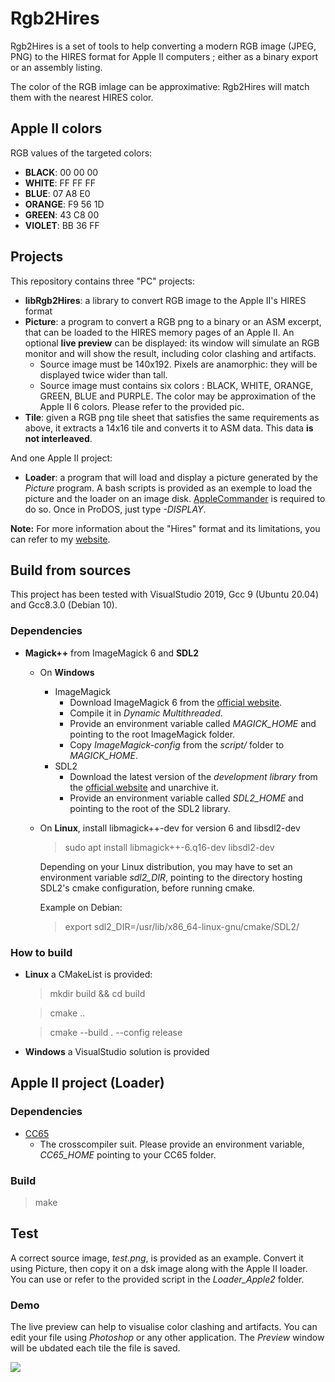 # Rgb2Hires

Rgb2Hires is a set of tools to help converting a modern RGB image (JPEG, PNG) to the HIRES format for Apple II computers ; either as a binary export or an assembly listing.

The color of the RGB imlage can be approximative: Rgb2Hires will match them with the nearest HIRES color.

## Apple II colors

RGB values of the targeted colors:

* **BLACK**:  00 00 00
* **WHITE**:  FF FF FF
* **BLUE**:   07 A8 E0
* **ORANGE**: F9 56 1D
* **GREEN**:  43 C8 00
* **VIOLET**: BB 36 FF

## Projects

This repository contains three "PC" projects:
* **libRgb2Hires**: a library to convert RGB image to the Apple II's HIRES format
* **Picture**: a program to convert a RGB png to a binary or an ASM excerpt, that can be loaded to the HIRES memory pages of an Apple II. An optional **live preview** can be displayed: its window will simulate an RGB monitor and will show the result, including color clashing and artifacts.
  * Source image must be 140x192. Pixels are anamorphic: they will be displayed twice wider than tall.
  * Source image must contains six colors : BLACK, WHITE, ORANGE, GREEN, BLUE and PURPLE. The color may be approximation of the Apple II 6 colors. Please refer to the provided pic.
* **Tile**: given a RGB png tile sheet that satisfies the same requirements as above, it extracts a 14x16 tile and converts it to ASM data. This data **is not interleaved**.

And one Apple II project:
* **Loader**: a program that will load and display a picture generated by the *Picture* program. A bash scripts is provided as an exemple to load the picture and the loader on an image disk. [AppleCommander](https://applecommander.github.io/) is required to do so. Once in ProDOS, just type *-DISPLAY*.

__Note:__ For more information about the "Hires" format and its limitations, you can refer to my [website](https://www.xtof.info/hires-graphics-apple-ii.html).


## Build from sources

This project has been tested with VisualStudio 2019, Gcc 9 (Ubuntu 20.04) and Gcc8.3.0 (Debian 10).
### Dependencies

* **Magick++** from ImageMagick 6 and **SDL2**
    * On **Windows**
      * ImageMagick
		   * Download ImageMagick 6 from the [official website](https://legacy.imagemagick.org/script/install-source.php).
		   * Compile it in *Dynamic Multithreaded*.
		   * Provide an environment variable called *MAGICK_HOME* and pointing to the root ImageMagick folder.
		   * Copy *ImageMagick-config* from the *script/* folder to *MAGICK_HOME*.
	  * SDL2
	    * Download the latest version of the *development library* from the [official website](https://www.libsdl.org/download-2.0.php) and unarchive it.
		 * Provide an environment variable called *SDL2_HOME* and pointing to the root of the SDL2 library.

    * On **Linux**, install libmagick++-dev for version 6 and libsdl2-dev
	    
      > sudo apt install libmagick++-6.q16-dev libsdl2-dev
      
      Depending on your Linux distribution, you may have to set an environment variable *sdl2_DIR*, pointing to the directory hosting SDL2's cmake configuration, before running cmake.

      Example on Debian:

      > export sdl2_DIR=/usr/lib/x86_64-linux-gnu/cmake/SDL2/

### How to build

* **Linux** a CMakeList is provided:
  > mkdir build && cd build

  > cmake ..

  > cmake --build . --config release
  
* **Windows** a VisualStudio solution is provided

## Apple II project (Loader)

### Dependencies
* [CC65](https://cc65.github.io/cc65/)
    * The crosscompiler suit. Please provide an environment variable, *CC65_HOME* pointing to your CC65 folder.
	
### Build

  > make

## Test

A correct source image, *test.png*, is provided as an example. Convert it using Picture, then copy it on a dsk image along with the Apple II loader. You can use or refer to the provided script in the *Loader_Apple2* folder.

### Demo

The live preview can help to visualise color clashing and artifacts. You can edit your file using *Photoshop* or any other application. The *Preview* window will be ubdated each tile the file is saved.

<a href="https://pub.xtof.info/github/demo-rgb2hires.mp4">
<img src="https://pub.xtof.info/github/demo-rgb2hires.png"/>
</a>
